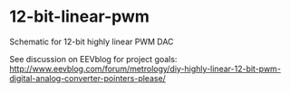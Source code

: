 # 12-bit-linear-pwm
Schematic for 12-bit highly linear PWM DAC

See discussion on EEVblog for project goals: http://www.eevblog.com/forum/metrology/diy-highly-linear-12-bit-pwm-digital-analog-converter-pointers-please/
